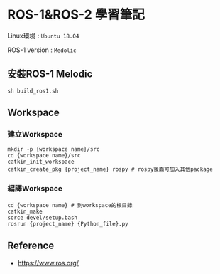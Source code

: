 # ROS-1&ROS-2 學習筆記

Linux環境 : `Ubuntu 18.04`

ROS-1 version : `Medolic`

## 安裝ROS-1 Melodic
```shell
sh build_ros1.sh
```

## Workspace 
### 建立Workspace
```shell
mkdir -p {workspace name}/src
cd {workspace name}/src
catkin_init_workspace
catkin_create_pkg {project_name} rospy # rospy後面可加入其他package
```

### 編譯Workspace
```shell
cd {workspace name} # 到workspace的根目錄
catkin_make
sorce devel/setup.bash
rosrun {project_name} {Python_file}.py
```

## Reference
* https://www.ros.org/
